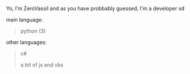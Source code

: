 Yo, I’m ZeroVassil and as you have probbably guessed, I'm a developer xd

main language:
> python (3)

other languages:
> c# 
> 
> a bit of js and vbs



